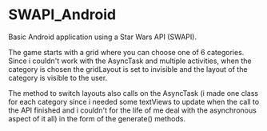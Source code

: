 # SWAPI_Android
Basic Android application using a Star Wars API (SWAPI). 

  The game starts with a grid where you can choose one of 6 categories. Since i couldn't work with the AsyncTask and multiple activities,
when the category is chosen the gridLayout is set to invisible and the layout of the category is visible to the user.
  
  The method to switch layouts also calls on the AsyncTask (i made one class for each category since i needed some textViews to update when the call to the API finished
  and i couldn't for the life of me deal with the asynchronous aspect of it all) in the form of the generate() methods.
  
  
